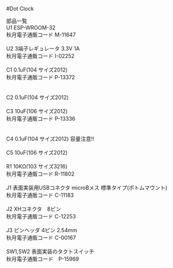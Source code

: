 #Dot Clock

部品一覧<BR>
 U1 ESP-WROOM-32<BR>
     秋月電子通販コード M-11647<BR>
 <BR>
 U2 3端子レギュレータ 3.3V 1A<BR>
     秋月電子通販コード I-02252<BR>
<BR> 
 C1 0.1uF(104 サイズ2012)<BR>
      秋月電子通販コード P-13372<BR>
<BR>      
 C2 0.1uF(104 サイズ2012)<BR>
<BR> 
 C3 10uF(106 サイズ2012)<BR>
      秋月電子通販コード P-13336<BR>
<BR>      
 C4 0.1uF(104 サイズ2012) 容量注意!!<BR>
 <BR>
 C5 10uF(106 サイズ2012)<BR>
<BR> 
 R1 10KΩ(103 サイズ3216)<BR>
      秋月電子通販コード R-11802<BR>
<BR> 
 J1 表面実装用USBコネクタ microBメス 標準タイプ(ボトムマウント)<BR>
     秋月電子通販コード C-11183<BR>
 <BR>
 J2 XHコネクタ　8ピン<BR>
     秋月電子通販コード C-12253<BR>
<BR>
 J3 ピンヘッダ 4ピン 2.54mm<BR>
     秋月電子通販コード C-00167<BR>
<BR>
 SW1,SW2 表面実装のタクトスイッチ<BR>
     秋月電子通販コード　P-15969<BR>
 
